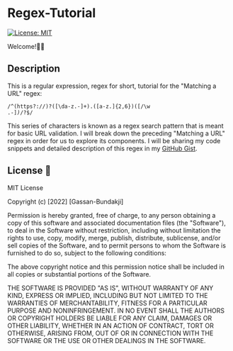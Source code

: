 # Regex-Tutorial

[![License: MIT](https://img.shields.io/badge/License-MIT-yellow.svg)](https://opensource.org/licenses/MIT)

Welcome!👋😊

## Description

This is a regular expression, regex for short, tutorial for the "Matching a URL" regex: 

<code>/^(https?:\/\/)?([\da-z\.-]+)\.([a-z\.]{2,6})([\/\w \.-]*)*\/?$/</code>

This series of characters is known as a regex search pattern that is meant for basic URL validation. I will break down the preceding "Matching a URL" regex in order for us to explore its components. I will be sharing my code snippets and detailed description of this regex in my <a href="https://gist.github.com/gbundakji/8cef9be60cef741a06934fa3a42ac073" target="_blank">GitHub Gist</a>.

## License 🔑

MIT License

Copyright (c) [2022] [Gassan-Bundakji]

Permission is hereby granted, free of charge, to any person obtaining a copy of this software and associated documentation files (the "Software"), to deal in the Software without restriction, including without limitation the rights to use, copy, modify, merge, publish, distribute, sublicense, and/or sell copies of the Software, and to permit persons to whom the Software is furnished to do so, subject to the following conditions:

The above copyright notice and this permission notice shall be included in all copies or substantial portions of the Software.

THE SOFTWARE IS PROVIDED "AS IS", WITHOUT WARRANTY OF ANY KIND, EXPRESS OR IMPLIED, INCLUDING BUT NOT LIMITED TO THE WARRANTIES OF MERCHANTABILITY, FITNESS FOR A PARTICULAR PURPOSE AND NONINFRINGEMENT. IN NO EVENT SHALL THE AUTHORS OR COPYRIGHT HOLDERS BE LIABLE FOR ANY CLAIM, DAMAGES OR OTHER LIABILITY, WHETHER IN AN ACTION OF CONTRACT, TORT OR OTHERWISE, ARISING FROM, OUT OF OR IN CONNECTION WITH THE SOFTWARE OR THE USE OR OTHER DEALINGS IN THE SOFTWARE.